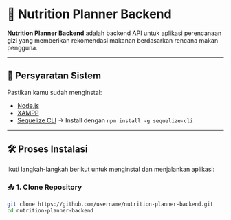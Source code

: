# 🥗 Nutrition Planner Backend

**Nutrition Planner Backend** adalah backend API untuk aplikasi perencanaan gizi yang memberikan rekomendasi makanan berdasarkan rencana makan pengguna.

---

## 🧰 Persyaratan Sistem

Pastikan kamu sudah menginstal:

- [Node.js](https://nodejs.org/)
- [XAMPP](https://www.apachefriends.org/index.html)
- [Sequelize CLI](https://sequelize.org/) → Install dengan `npm install -g sequelize-cli`

---

## 🛠️ Proses Instalasi

Ikuti langkah-langkah berikut untuk menginstal dan menjalankan aplikasi:

### 📥 1. Clone Repository

```bash
git clone https://github.com/username/nutrition-planner-backend.git
cd nutrition-planner-backend
```
